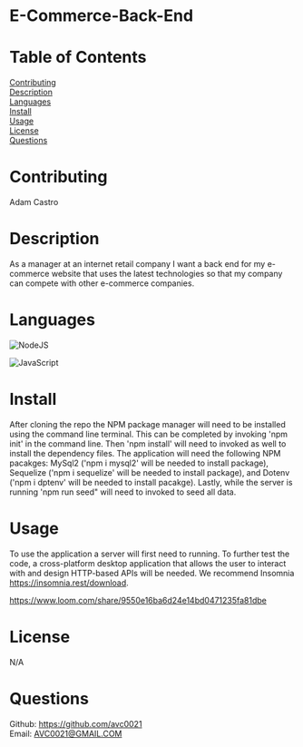 # E-Commerce-Back-End

# Table of Contents

[Contributing](#name)</br>
[Description](#description)</br>
[Languages](#languages)</br>
[Install](#install)</br>
[Usage](#usage)</br>
[License](#license)</br>
[Questions](#github)</br>

# Contributing

Adam Castro

# Description

As a manager at an internet retail company
I want a back end for my e-commerce website that uses the latest technologies
so that my company can compete with other e-commerce companies.

# Languages

![NodeJS](https://img.shields.io/badge/node.js-6DA55F?style=for-the-badge&logo=node.js&logoColor=white)

![JavaScript](https://img.shields.io/badge/javascript-%23323330.svg?style=for-the-badge&logo=javascript&logoColor=%23F7DF1E)

# Install

After cloning the repo the NPM package manager will need to be installed using the command line terminal. This can be completed by invoking 'npm init' in the command line. Then 'npm install' will need to invoked as well to install the dependency files. The application will need the following NPM pacakges: MySql2 ('npm i mysql2' will be needed to install package), Sequelize ('npm i sequelize' will be needed to install package), and Dotenv ('npm i dptenv' will be needed to install pacakge). Lastly, while the server is running 'npm run seed" will need to invoked to seed all data.

# Usage

To use the application a server will first need to running. To further test the code, a cross-platform desktop application that allows the user to interact with and design HTTP-based APIs will be needed. We recommend Insomnia https://insomnia.rest/download.

https://www.loom.com/share/9550e16ba6d24e14bd0471235fa81dbe

# License

N/A

# Questions

Github: https://github.com/avc0021</br>
Email: AVC0021@GMAIL.COM
